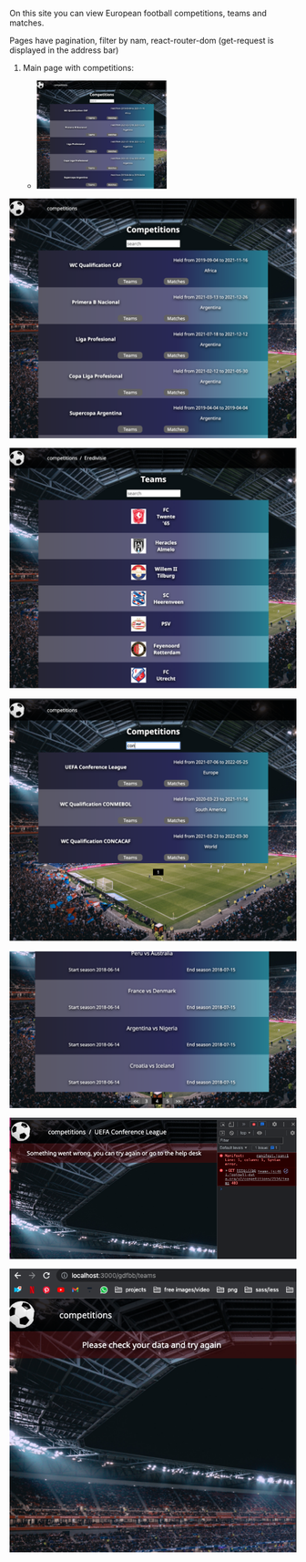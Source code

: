 On this site you can view European football competitions, teams and matches.

Pages have pagination, filter by nam, react-router-dom (get-request is displayed in the address bar)

<ol>
<li>Main page with competitions:</li>
<ul><li><img src="./src/images/screenshots/competitionsPage.png" width="50%" height="50%"/></li></ul>
</ol>


![alt tag](./src/images/screenshots/competitionsPage.png "Main page with competitions")


![alt text](./src/images/screenshots/teamsPage.png "Page with teams")


![alt text](./src/images/screenshots/filterByName.png "Filter by name of contest/team")

![alt text](./src/images/screenshots/pagination.png "Pagination")

![alt text](./src/images/screenshots/forbidden.png "error 403 forbidden")

![alt text](./src/images/screenshots/badRequest.png "Bad request")